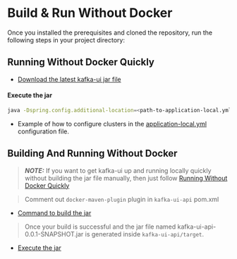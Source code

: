 # Build & Run Without Docker

Once you installed the prerequisites and cloned the repository, run the following steps in your project directory:

## <a name="run_without_docker_quickly"></a> Running Without Docker Quickly

- [Download the latest kafka-ui jar file](https://github.com/provectus/kafka-ui/releases)
#### <a name="run_kafkaui_jar_file"></a> Execute the jar
```sh
java -Dspring.config.additional-location=<path-to-application-local.yml> -jar <path-to-kafka-ui-jar>
```
- Example of how to configure clusters in the [application-local.yml](https://github.com/provectus/kafka-ui/blob/master/kafka-ui-api/src/main/resources/application-local.yml) configuration file.

## <a name="build_and_run_without_docker"></a> Building And Running Without Docker

> **_NOTE:_**  If you want to get kafka-ui up and running locally quickly without building the jar file manually, then just follow [Running Without Docker Quickly](#run_without_docker_quickly)

> Comment out `docker-maven-plugin` plugin in `kafka-ui-api` pom.xml

- [Command to build the jar](./building.md#cmd_to_build_kafkaui_without_docker)

> Once your build is successful and the jar file named kafka-ui-api-0.0.1-SNAPSHOT.jar is generated inside `kafka-ui-api/target`.

- [Execute the jar](#run_kafkaui_jar_file)
